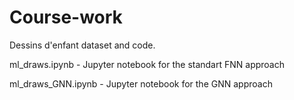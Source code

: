 # Course-work
Dessins d'enfant dataset and code.

ml_draws.ipynb - Jupyter notebook for the standart FNN approach

ml_draws_GNN.ipynb - Jupyter notebook for the GNN approach

